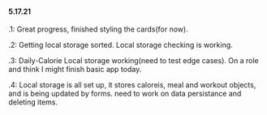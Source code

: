 #### 5.17.21

.1: Great progress, finished styling the cards(for now).

.2: Getting local storage sorted. Local storage checking is working.

.3: Daily-Calorie Local storage working(need to test edge cases). On a role and think I might finish basic app today.

.4: Local storage is all set up, it stores caloreis, meal and workout objects, and is being updated by forms. need to work on data persistance and deleting items.